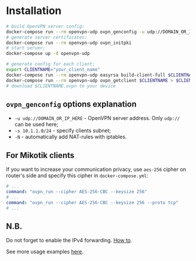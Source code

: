 # Installation

```bash
# build OpenVPN server config:
docker-compose run --rm openvpn-udp ovpn_genconfig -u udp://DOMAIN_OR_IP_HERE -s 10.1.1.0/24 -N # see options explanation below
# generate server certificates:
docker-compose run --rm openvpn-udp ovpn_initpki
# start server:
docker-compose up -d openvpn-udp

# generate config for each client:
export CLIENTNAME="your_client_name"
docker-compose run --rm openvpn-udp easyrsa build-client-full $CLIENTNAME
docker-compose run --rm openvpn-udp ovpn_getclient $CLIENTNAME > $CLIENTNAME.ovpn
# download $CLIENTNAME.ovpn to your device
```

## `ovpn_genconfig` options explanation

- `-u udp://DOMAIN_OR_IP_HERE` - OpenVPN server address. Only `udp://` can be used here;
- `-s 10.1.1.0/24` - specify clients subnet;
- `-N` - automatically add NAT-rules with iptables.

## For Mikotik clients

If you want to increase your communication privacy, use `aes-256` cipher on router's side and specify this cipher in `docker-compose.yml`:
```yaml
# ...
command: "ovpn_run --cipher AES-256-CBC --keysize 256"
# ...
command: "ovpn_run --cipher AES-256-CBC --keysize 256 --proto tcp"
# ...
```

## N.B.

Do not forget to enable the IPv4 forwarding. [How to](https://linuxconfig.org/how-to-turn-on-off-ip-forwarding-in-linux).



See more usage examples [here](https://github.com/kylemanna/docker-openvpn/blob/master/docs/docker-compose.md).

